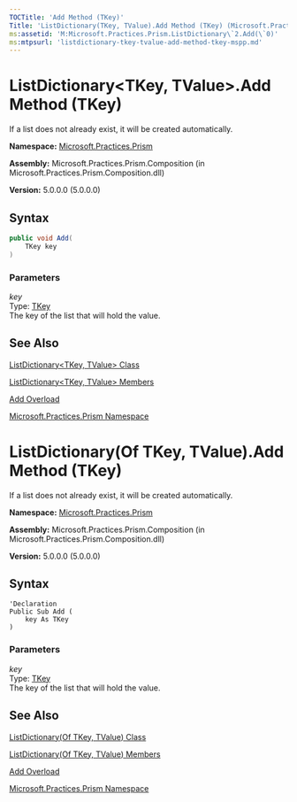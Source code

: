 ```yaml
---
TOCTitle: 'Add Method (TKey)'
Title: 'ListDictionary(TKey, TValue).Add Method (TKey) (Microsoft.Practices.Prism)'
ms:assetid: 'M:Microsoft.Practices.Prism.ListDictionary\`2.Add(\`0)'
ms:mtpsurl: 'listdictionary-tkey-tvalue-add-method-tkey-mspp.md'
---
```


# ListDictionary&lt;TKey, TValue&gt;.Add Method (TKey)

If a list does not already exist, it will be created automatically.

**Namespace:** [Microsoft.Practices.Prism](/patterns-practices/reference/mspp-namespace)

**Assembly:** Microsoft.Practices.Prism.Composition (in Microsoft.Practices.Prism.Composition.dll)

**Version:** 5.0.0.0 (5.0.0.0)

## Syntax
```C#
public void Add(
	TKey key
)
```

### Parameters

_key_  
Type: [TKey](/patterns-practices/reference/listdictionary-tkey-tvalue-class-mspp)  
The key of the list that will hold the value.

## See Also

[ListDictionary&lt;TKey, TValue&gt; Class](/patterns-practices/reference/listdictionary-tkey-tvalue-class-mspp)

[ListDictionary&lt;TKey, TValue&gt; Members](/patterns-practices/reference/listdictionary-tkey-tvalue-members-mspp)

[Add Overload](/patterns-practices/reference/listdictionary-tkey-tvalue-add-method-mspp)

[Microsoft.Practices.Prism Namespace](/patterns-practices/reference/mspp-namespace)

# ListDictionary(Of TKey, TValue).Add Method (TKey)

If a list does not already exist, it will be created automatically.

**Namespace:** [Microsoft.Practices.Prism](/patterns-practices/reference/mspp-namespace)

**Assembly:** Microsoft.Practices.Prism.Composition (in Microsoft.Practices.Prism.Composition.dll)

**Version:** 5.0.0.0 (5.0.0.0)

## Syntax
```VB
'Declaration
Public Sub Add ( 
	key As TKey
)
```

### Parameters

_key_  
Type: [TKey](/patterns-practices/reference/listdictionary-tkey-tvalue-class-mspp)  
The key of the list that will hold the value.

## See Also

[ListDictionary(Of TKey, TValue) Class](/patterns-practices/reference/listdictionary-tkey-tvalue-class-mspp)

[ListDictionary(Of TKey, TValue) Members](/patterns-practices/reference/listdictionary-tkey-tvalue-members-mspp)

[Add Overload](/patterns-practices/reference/listdictionary-tkey-tvalue-add-method-mspp)

[Microsoft.Practices.Prism Namespace](/patterns-practices/reference/mspp-namespace)
